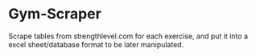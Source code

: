 # Gym-Scraper
Scrape tables from strengthlevel.com for each exercise, and put it into a excel sheet/database format to be later manipulated.
